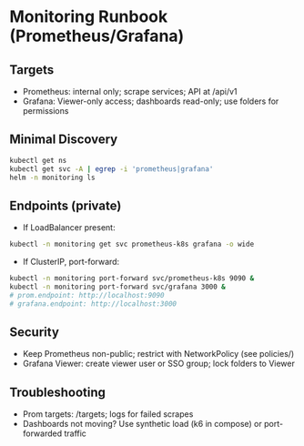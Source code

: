 # Monitoring Runbook (Prometheus/Grafana)

## Targets
- Prometheus: internal only; scrape services; API at /api/v1
- Grafana: Viewer-only access; dashboards read-only; use folders for permissions

## Minimal Discovery
```bash
kubectl get ns
kubectl get svc -A | egrep -i 'prometheus|grafana'
helm -n monitoring ls
```

## Endpoints (private)
- If LoadBalancer present:
```bash
kubectl -n monitoring get svc prometheus-k8s grafana -o wide
```
- If ClusterIP, port-forward:
```bash
kubectl -n monitoring port-forward svc/prometheus-k8s 9090 &
kubectl -n monitoring port-forward svc/grafana 3000 &
# prom.endpoint: http://localhost:9090
# grafana.endpoint: http://localhost:3000
```

## Security
- Keep Prometheus non-public; restrict with NetworkPolicy (see policies/)
- Grafana Viewer: create viewer user or SSO group; lock folders to Viewer

## Troubleshooting
- Prom targets: /targets; logs for failed scrapes
- Dashboards not moving? Use synthetic load (k6 in compose) or port-forwarded traffic

